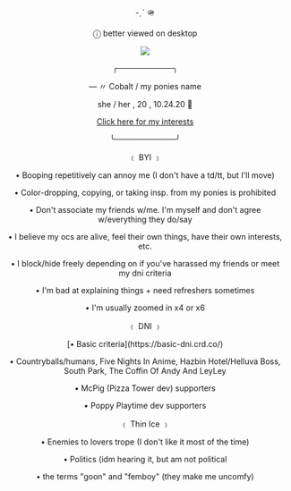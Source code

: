 <div align="center">

<p>
-ˏˋ 🪖
</p>
<p>
<p>
ⓘ better viewed on desktop
</p>
<p>
<img src="https://i.imgur.com/8qrqPvd.png" />
</p>
<p>

<p>
╭──────────╮
</p>
<p>
<p>
— 〃 Cobalt / my ponies name
</p>
<p>
she / her , 20 , 10.24.20 💙
</p>
<p>
	
[Click here for my interests](https://github.com/cobaltpng/thefootsoldier)
</p>
<p>
╰───────────╯
</p>
<p>
﹙ BYI ﹚
</p>
<p>
• Booping repetitively can annoy me (I don't have a td/tt, but I'll move)
</p>
<p>
• Color-dropping, copying, or taking insp. from my ponies is prohibited
</p>
<p>
• Don't associate my friends w/me. I'm myself and don't agree w/everything they do/say
</p>
<p>
• I believe my ocs are alive, feel their own things, have their own interests, etc.
</p>
• I block/hide freely depending on if you've harassed my friends or meet my dni criteria
</p>
<p>
• I'm bad at explaining things + need refreshers sometimes
</p>
<p>
• I'm usually zoomed in x4 or x6
</p>
<p>
﹙ DNI ﹚
</p>
<p>
[• Basic criteria](https://basic-dni.crd.co/)
</p>
</p>
• Countryballs/humans, Five Nights In Anime, Hazbin Hotel/Helluva Boss, South Park, The Coffin Of Andy And LeyLey
</p>
• McPig (Pizza Tower dev) supporters
</p>
</p>
• Poppy Playtime dev supporters
</p>
<p>
﹙ Thin Ice ﹚
</p>
<p>
• Enemies to lovers trope (I don't like it most of the time)
</p>
<p>
• Politics (idm hearing it, but am not political
</p>

<p>
• the terms "goon" and "femboy" (they make me uncomfy)
</p>
